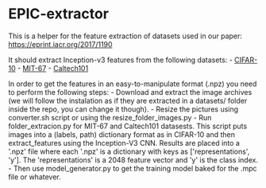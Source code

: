 # EPIC-extractor

This is a helper for the feature extraction of datasets used in our
paper: https://eprint.iacr.org/2017/1190

It should extract Inception-v3 features from the following datasets:
    - [CIFAR-10]('http://www.cs.toronto.edu/~kriz/cifar.html')
    - [MIT-67]('http://web.mit.edu/torralba/www/indoor.html')
    - [Caltech101]('http://www.vision.caltech.edu/Image_Datasets/Caltech101/')


In order to get the features in an easy-to-manipulate format (.npz) you
need to perform the following steps:
	- Download and extract the image archives (we will follow the instalation as if they are extracted in a datasets/ folder inside the repo, you can change it though).
    - Resize the pictures using converter.sh script or using the resize_folder_images.py
    - Run folder_extracion.py for MIT-67 and Caltech101 datasests. This script puts images into a (labels, path) dictionary format as in CIFAR-10 and then extract_features using the Inception-V3 CNN. Results are placed into a '.npz' file where each '.npz' is a dictionary with keys as ['representations', 'y']. The 'representations' is a 2048 feature vector and 'y' is the class index.
    - Then use model_generator.py to get the training model baked for the .mpc file or whatever.
